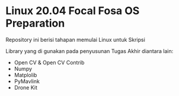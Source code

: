# Linux 20.04 Focal Fosa OS Preparation
Repository ini berisi tahapan memulai Linux untuk Skripsi

Library yang di gunakan pada penyusunan Tugas Akhir diantara lain:

- Open CV & Open CV Contrib
- Numpy
- Matplolib
- PyMavlink
- Drone Kit

